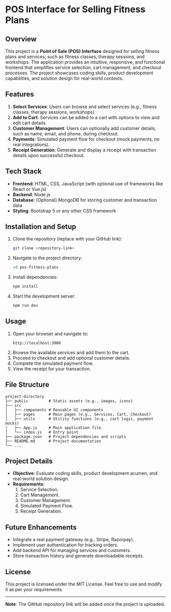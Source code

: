 # POS Interface for Selling Fitness Plans

## Overview
This project is a **Point of Sale (POS) Interface** designed for selling fitness plans and services, such as fitness classes, therapy sessions, and workshops. The application provides an intuitive, responsive, and functional frontend that simplifies service selection, cart management, and checkout processes. The project showcases coding skills, product development capabilities, and solution design for real-world contexts.

## Features
1. **Select Services**: Users can browse and select services (e.g., fitness classes, therapy sessions, workshops).
2. **Add to Cart**: Services can be added to a cart with options to view and edit cart details.
3. **Customer Management**: Users can optionally add customer details, such as name, email, and phone, during checkout.
4. **Payments**: Simulated payment flow for checkout (mock payments, no real integrations).
5. **Receipt Generation**: Generate and display a receipt with transaction details upon successful checkout.

## Tech Stack
- **Frontend**: HTML, CSS, JavaScript (with optional use of frameworks like React or Vue.js)
- **Backend**: Node.js
- **Database**: (Optional) MongoDB for storing customer and transaction data
- **Styling**: Bootstrap 5 or any other CSS framework

## Installation and Setup
1. Clone the repository (replace with your GitHub link):
   ```bash
   git clone <repository-link>
   ```
2. Navigate to the project directory:
   ```bash
   cd pos-fitness-plans
   ```
3. Install dependencies:
   ```bash
   npm install
   ```
4. Start the development server:
   ```bash
   npm run dev
   ```

## Usage
1. Open your browser and navigate to:
   ```
   http://localhost:3000
   ```
2. Browse the available services and add them to the cart.
3. Proceed to checkout and add optional customer details.
4. Complete the simulated payment flow.
5. View the receipt for your transaction.

## File Structure
```
project-directory
├── public         # Static assets (e.g., images, icons)
├── src
│   ├── components # Reusable UI components
│   ├── pages      # Main pages (e.g., Services, Cart, Checkout)
│   ├── utils      # Utility functions (e.g., cart logic, payment mocks)
│   ├── App.js     # Main application file
│   └── index.js   # Entry point
├── package.json   # Project dependencies and scripts
├── README.md      # Project documentation
└── ...
```

## Project Details
- **Objective**: Evaluate coding skills, product development acumen, and real-world solution design.
- **Requirements**:
  1. Service Selection.
  2. Cart Management.
  3. Customer Management.
  4. Simulated Payment Flow.
  5. Receipt Generation.

## Future Enhancements
- Integrate a real payment gateway (e.g., Stripe, Razorpay).
- Implement user authentication for tracking orders.
- Add backend API for managing services and customers.
- Store transaction history and generate downloadable receipts.

## License
This project is licensed under the MIT License. Feel free to use and modify it as per your requirements.

---

**Note**: The GitHub repository link will be added once the project is uploaded.

